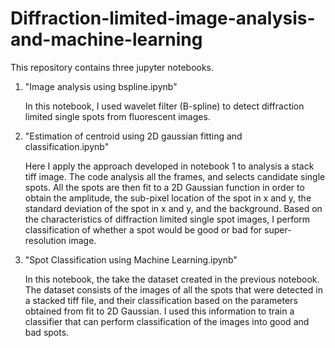 # Diffraction-limited-image-analysis-and-machine-learning

This repository contains three jupyter notebooks.

1. "Image analysis using bspline.ipynb"

   In this notebook, I used wavelet filter (B-spline) to detect diffraction limited single spots from fluorescent images.
   
   
   
2. "Estimation of centroid using 2D gaussian fitting and classification.ipynb"

   Here I apply the approach developed in notebook 1 to analysis a stack tiff image. The code analysis all the frames, and selects candidate single spots. All the spots are then fit to a 2D Gaussian function in order to obtain the amplitude, the sub-pixel location of the spot in x and y, the standard deviation of the spot in x and y, and the background. Based on the characteristics of diffraction limited single spot images, I perform classification of whether a spot would be good or bad for super-resolution image.
   
   
   
3. "Spot Classification using Machine Learning.ipynb"

   In this notebook, the take the dataset created in the previous notebook. The dataset consists of the images of all the spots that were detected in a stacked tiff file, and their classification based on the parameters obtained from fit to 2D Gaussian. I used this information to train a classifier that can perform classification of the images into good and bad spots.
